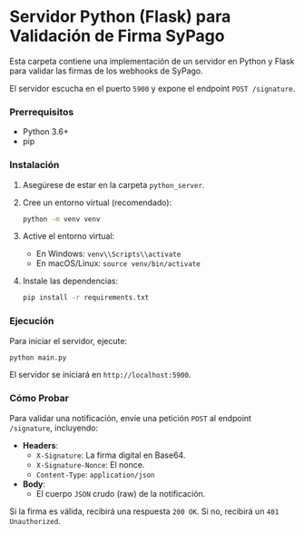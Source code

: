 # Servidor Python (Flask) para Validación de Firma SyPago

Esta carpeta contiene una implementación de un servidor en Python y Flask para validar las firmas de los webhooks de SyPago.

El servidor escucha en el puerto `5900` y expone el endpoint `POST /signature`.

### Prerrequisitos

- Python 3.6+
- pip

### Instalación

1.  Asegúrese de estar en la carpeta `python_server`.
2.  Cree un entorno virtual (recomendado):
    ```bash
    python -m venv venv
    ```
3.  Active el entorno virtual:
    -   En Windows: `venv\\Scripts\\activate`
    -   En macOS/Linux: `source venv/bin/activate`

4.  Instale las dependencias:
    ```bash
    pip install -r requirements.txt
    ```

### Ejecución

Para iniciar el servidor, ejecute:
```bash
python main.py
```
El servidor se iniciará en `http://localhost:5900`.

### Cómo Probar

Para validar una notificación, envíe una petición `POST` al endpoint `/signature`, incluyendo:

- **Headers**:
    - `X-Signature`: La firma digital en Base64.
    - `X-Signature-Nonce`: El nonce.
    - `Content-Type`: `application/json`
- **Body**:
    - El cuerpo `JSON` crudo (raw) de la notificación.

Si la firma es válida, recibirá una respuesta `200 OK`. Si no, recibirá un `401 Unauthorized`. 